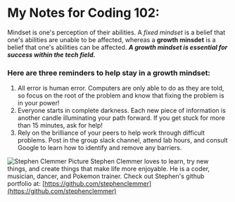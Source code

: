 # My Notes for Coding 102:

Mindset is one's perception of their abilities. A *fixed mindset* is a belief that one's abilities are unable to be affected, whereas a **growth minsdet** is a belief that one's abilities can be affected. ***A growth mindset is essential for success within the tech field.***

### Here are three reminders to help stay in a growth mindset:

1. All error is human error. Computers are only able to do as they are told, so focus on the root of the problem and know that fixing the problem is in your power!
2. Everyone starts in complete darkness. Each new piece of information is another candle illuminating your path forward. If you get stuck for more than 15 minutes, ask for help!
3. Rely on the brilliance of your peers to help work through difficult problems. Post in the group slack channel, attend lab hours, and consult Google to learn how to identify and remove any barriers.


![Stephen Clemmer Picture](/Users/Stephen/Desktop/The%20Universe/Personal/Stephen%20Clemmer%20Blue%20Background.jpg)
Stephen Clemmer loves to learn, try new things, and create things that make life more enjoyable. He is a coder, musician, dancer, and Pokemon trainer.
Check out Stephen's github portfolio at: [https://github.com/stephenclemmer](https://github.com/stephenclemmer)
